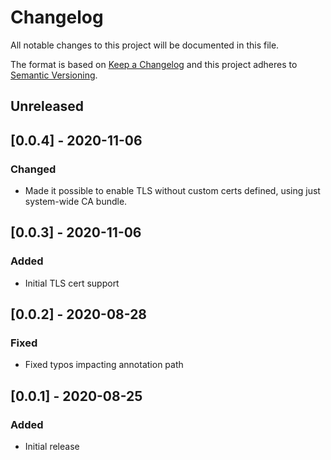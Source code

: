 # Changelog
All notable changes to this project will be documented in this file.

The format is based on [Keep a Changelog](http://keepachangelog.com/en/1.0.0/)
and this project adheres to [Semantic
Versioning](http://semver.org/spec/v2.0.0.html).

## Unreleased

## [0.0.4] - 2020-11-06

### Changed
- Made it possible to enable TLS without custom certs defined, using just system-wide CA bundle.

## [0.0.3] - 2020-11-06

### Added
- Initial TLS cert support

## [0.0.2] - 2020-08-28

### Fixed
-  Fixed typos impacting annotation path

## [0.0.1] - 2020-08-25

### Added
- Initial release
